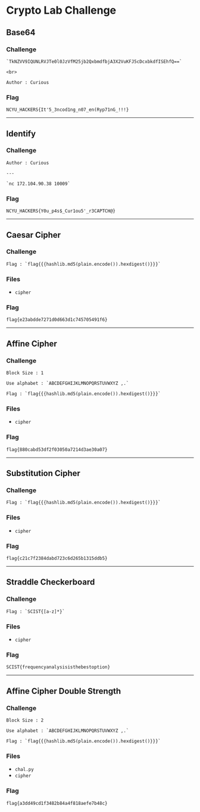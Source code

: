 # Crypto Lab Challenge

## Base64
### Challenge
```
`TkNZVV9IQUNLRVJTe0l0JzVfM25jb2QxbmdfbjA3X2VuKFJ5cDcxbkdfISEhfQ==`

<br>

Author : Curious
```

### Flag
```
NCYU_HACKERS{It'5_3ncod1ng_n07_en(Ryp71nG_!!!}
```

---
## Identify
### Challenge
```
Author : Curious

---

`nc 172.104.90.38 10009`
```

### Flag
```
NCYU_HACKERS{Y0u_p4s$_Cur1ou5'_r3CAPTCH@}
```

---
## Caesar Cipher
### Challenge
```
Flag : `flag{{{hashlib.md5(plain.encode()).hexdigest()}}}`
```

### Files
- `cipher`

### Flag
```
flag{e23abdde7271d0d663d1c745705491f6}
```

---
## Affine Cipher
### Challenge
```
Block Size : 1

Use alphabet : `ABCDEFGHIJKLMNOPQRSTUVWXYZ ,.`

Flag : `flag{{{hashlib.md5(plain.encode()).hexdigest()}}}`
```

### Files
- `cipher`

### Flag
```
flag{880cabd53df2f03050a7214d3ae30a07}
```

---
## Substitution Cipher
### Challenge
```
Flag : `flag{{{hashlib.md5(plain.encode()).hexdigest()}}}`
```

### Files
- `cipher`

### Flag
```
flag{c21c7f2384dabd723c6d265b1315ddb5}
```

---
## Straddle Checkerboard
### Challenge
```
Flag : `SCIST{[a-z]*}`
```

### Files
- `cipher`

### Flag
```
SCIST{frequencyanalysisisthebestoption}
```

---
## Affine Cipher Double Strength
### Challenge
```
Block Size : 2

Use alphabet : `ABCDEFGHIJKLMNOPQRSTUVWXYZ ,.`

Flag : `flag{{{hashlib.md5(plain.encode()).hexdigest()}}}`
```

### Files
- `chal.py`
- `cipher`

### Flag
```
flag{a3dd49cd1f3482b84a4f818aefe7b48c}
```

